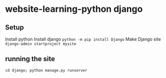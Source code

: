 # website-learning-python django

## Setup

Install python
Install django `python -m pip install Django`
Make Django site `django-admin startproject mysite`


## running the site

`cd django; python manage.py runserver`